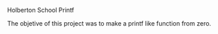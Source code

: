 Holberton School Printf

The objetive of this project was to make a printf like function from zero.
